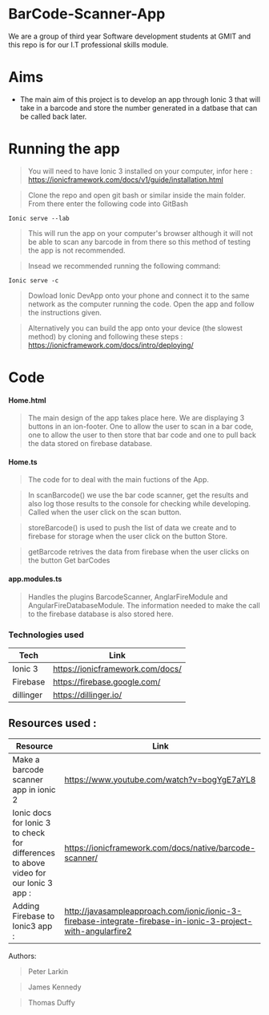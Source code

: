# BarCode-Scanner-App

We are a group of third year Software development students at GMIT and this repo is for our I.T professional skills module.

# Aims

  - The main aim of this project is to develop an app through Ionic 3 that will take in a barcode and store the number generated in a datbase that can be called back later.


# Running the app

> You will need to have Ionic 3 installed on your computer, infor here : 
https://ionicframework.com/docs/v1/guide/installation.html

> Clone the repo and open git bash or similar inside the main folder. 
From there enter the following code into GitBash 
````
Ionic serve --lab
````
> This will run the app on your computer's browser although it will not be able to scan any barcode in from there so this method of testing the app is not recommended.

> Insead we recommended running the following command: 

````
Ionic serve -c
````

> Dowload Ionic DevApp onto your phone and connect it to the same network as the computer running the code. Open the app and follow the instructions given.

> Alternatively you can build the app onto your device (the slowest method) by cloning and following these steps :
https://ionicframework.com/docs/intro/deploying/



# Code

#### Home.html 

> The main design of the app takes place here. We are displaying 3 buttons in an ion-footer. One to allow the user to scan in a bar code, one to allow the user to then store that bar code and one to pull back the data stored on firebase database.

#### Home.ts

> The code for to deal with the main fuctions of the App. 

>In scanBarcode() we use the bar code scanner, get the results and also log those results to the console for checking while developing. Called when the user click on the scan button.

> storeBarcode() is used to push the list of data we create and to firebase for storage when the user click on the button Store.

> getBarcode retrives the data from firebase when the user clicks on the button Get barCodes

#### app.modules.ts

> Handles the plugins BarcodeScanner, AnglarFireModule and AngularFireDatabaseModule. The information needed to make the call to the firebase database is also stored here.  

### Technologies used

| Tech | Link |
| ------ | ------ |
| Ionic 3 | https://ionicframework.com/docs/ |
| Firebase | https://firebase.google.com/ |
| dillinger | https://dillinger.io/ |

## Resources used :
| Resource | Link |
| ------ | ------ |
| Make a barcode scanner app in ionic 2 | https://www.youtube.com/watch?v=bogYgE7aYL8 |
| Ionic docs for Ionic 3 to check for differences to above video for our Ionic 3 app : |https://ionicframework.com/docs/native/barcode-scanner/|
| Adding Firebase to Ionic3 app : | http://javasampleapproach.com/ionic/ionic-3-firebase-integrate-firebase-in-ionic-3-project-with-angularfire2|


  
Authors:
> Peter Larkin 

> James Kennedy 

> Thomas Duffy 
